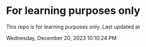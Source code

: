 # For learning purposes only
This repo is for learning purposes only.
Last updated at

Wednesday, December 20, 2023 10:10:24 PM

